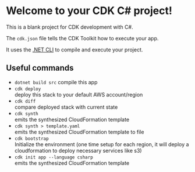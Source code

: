 # Welcome to your CDK C# project!

This is a blank project for CDK development with C#.

The `cdk.json` file tells the CDK Toolkit how to execute your app.

It uses the [.NET CLI](https://docs.microsoft.com/dotnet/articles/core/) to compile and execute your project.

## Useful commands

* `dotnet build src` 
  compile this app
* `cdk deploy`       
  deploy this stack to your default AWS account/region
* `cdk diff`         
  compare deployed stack with current state
* `cdk synth`        
  emits the synthesized CloudFormation template
* `cdk synth > template.yaml`        
  emits the synthesized CloudFormation template to file
* `cdk bootstrap`   
  Initialize the environment (one time setup for each region, it will deploy a cloudformation to deploy necessary services like s3)
* `cdk init app --language csharp`        
  emits the synthesized CloudFormation template

